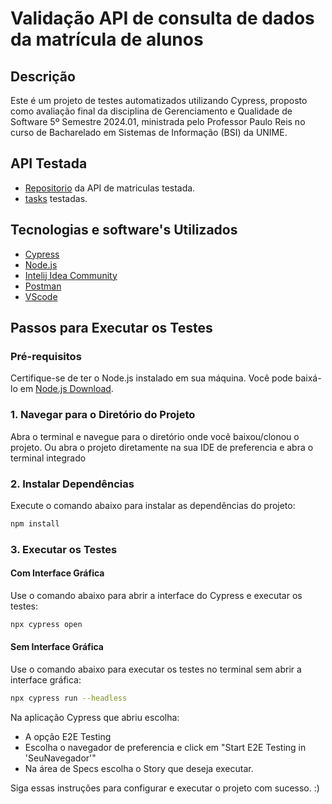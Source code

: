 # Validação API de consulta de dados da matrícula de alunos

## Descrição
Este é um projeto de testes automatizados utilizando Cypress, proposto como avaliação final da disciplina de Gerenciamento e Qualidade de Software 5º Semestre 2024.01, ministrada pelo Professor Paulo Reis no curso de Bacharelado em Sistemas de Informação (BSI) da UNIME.

## API Testada
 - [Repositorio](https://github.com/PHPauloReis/oficial2-matriculas-api/) da API de matriculas testada.
 - [tasks](https://github.com/MichelNsouza/Validacao_API_Matricula_Alunos/blob/main/tasks/Avalia%C3%A7%C3%A3o%20Oficial%202%20-%20Gerenciamento%20e%20Qualidade%20%202c1a8cb42e3042c89d47288a68b2ac8b.md) testadas.

## Tecnologias e software's Utilizados
- [Cypress](https://www.cypress.io/)
- [Node.js](https://nodejs.org/)
- [Intelij Idea Community](https://www.jetbrains.com/idea/download/)
- [Postman](https://www.postman.com/downloads/)
- [VScode](https://code.visualstudio.com/download)

## Passos para Executar os Testes

### Pré-requisitos
Certifique-se de ter o Node.js instalado em sua máquina. Você pode baixá-lo em [Node.js Download](https://nodejs.org/en/download/package-manager).

### 1. Navegar para o Diretório do Projeto
Abra o terminal e navegue para o diretório onde você baixou/clonou o projeto.
Ou abra o projeto diretamente na sua IDE de preferencia e abra o terminal integrado

### 2. Instalar Dependências
Execute o comando abaixo para instalar as dependências do projeto:
```bash
npm install
```

### 3. Executar os Testes
#### Com Interface Gráfica
Use o comando abaixo para abrir a interface do Cypress e executar os testes:
```bash
npx cypress open
```

#### Sem Interface Gráfica
Use o comando abaixo para executar os testes no terminal sem abrir a interface gráfica:
```bash
npx cypress run --headless
```




Na aplicação Cypress que abriu escolha:
* A opção E2E Testing
* Escolha o navegador de preferencia e click em "Start E2E Testing in 'SeuNavegador'"
* Na área de Specs escolha o Story que deseja executar.

Siga essas instruções para configurar e executar o projeto com sucesso. :)

